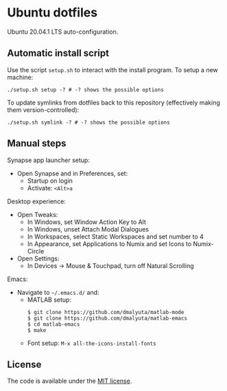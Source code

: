 # Ubuntu dotfiles

Ubuntu 20.04.1 LTS auto-configuration.

## Automatic install script

Use the script `setup.sh` to interact with the install program. To setup a new
machine:
```
./setup.sh setup -? # -? shows the possible options
```

To update symlinks from dotfiles back to this repository (effectively making
them version-controlled):
```
./setup.sh symlink -? # -? shows the possible options
```

## Manual steps

Synapse app launcher setup:

* Open Synapse and in Preferences, set:
  - Startup on login
  - Activate: `<Alt>a`
  
Desktop experience:

* Open Tweaks:
  - In Windows, set Window Action Key to Alt
  - In Windows, unset Attach Modal Dialogues
  - In Workspaces, select Static Workspaces and set number to 4
  - In Appearance, set Applications to Numix and set Icons to Numix-Circle
* Open Settings:
  - In Devices -> Mouse & Touchpad, turn off Natural Scrolling
  
Emacs:

* Navigate to `~/.emacs.d/` and:
  - MATLAB setup:
	```
	$ git clone https://github.com/dmalyuta/matlab-mode
	$ git clone https://github.com/dmalyuta/matlab-emacs
	$ cd matlab-emacs
	$ make
	```
  - Font setup: `M-x all-the-icons-install-fonts`

## License

The code is available under the [MIT
license](https://github.com/dmalyuta/dotfiles/blob/master/LICENSE).
